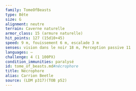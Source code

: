 ```yaml
---
family: TomeOfBeasts
type: Bête
size: G
alignment: neutre
terrain: Caverne naturelle
armor_class: 15 (armure naturelle)
hit_points: 127 (15d10+45)
speed: 9 m, fouissement 6 m, escalade 3 m
senses: vision dans le noir 18 m, Perception passive 11
languages: —
challenge: 4 (1 100PX)
condition_immunities: paralysé
id: tome_of_beasts.md#nécrophore
title: Nécrophore
alias: Carrion Beetle
source: (LDM p317)(TOB p52)
---
```


